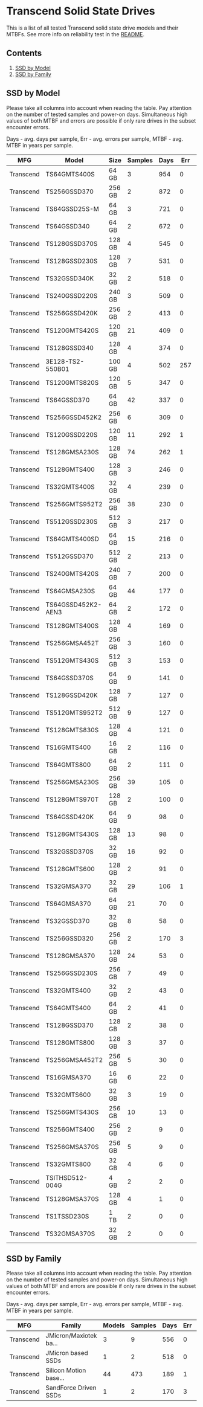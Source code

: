 Transcend Solid State Drives
============================

This is a list of all tested Transcend solid state drive models and their MTBFs. See
more info on reliability test in the [README](https://github.com/bsdhw/SMART).

Contents
--------

1. [ SSD by Model  ](#ssd-by-model)
2. [ SSD by Family ](#ssd-by-family)

SSD by Model
------------

Please take all columns into account when reading the table. Pay attention on the
number of tested samples and power-on days. Simultaneous high values of both MTBF
and errors are possible if only rare drives in the subset encounter errors.

Days - avg. days per sample,
Err  - avg. errors per sample,
MTBF - avg. MTBF in years per sample.

| MFG       | Model              | Size   | Samples | Days  | Err   | MTBF |
|-----------|--------------------|--------|---------|-------|-------|------|
| Transcend | TS64GMTS400S       | 64 GB  | 3       | 954   | 0     | 2.61   |
| Transcend | TS256GSSD370       | 256 GB | 2       | 872   | 0     | 2.39   |
| Transcend | TS64GSSD25S-M      | 64 GB  | 3       | 721   | 0     | 1.98   |
| Transcend | TS64GSSD340        | 64 GB  | 2       | 672   | 0     | 1.84   |
| Transcend | TS128GSSD370S      | 128 GB | 4       | 545   | 0     | 1.49   |
| Transcend | TS128GSSD230S      | 128 GB | 7       | 531   | 0     | 1.46   |
| Transcend | TS32GSSD340K       | 32 GB  | 2       | 518   | 0     | 1.42   |
| Transcend | TS240GSSD220S      | 240 GB | 3       | 509   | 0     | 1.40   |
| Transcend | TS256GSSD420K      | 256 GB | 2       | 413   | 0     | 1.13   |
| Transcend | TS120GMTS420S      | 120 GB | 21      | 409   | 0     | 1.12   |
| Transcend | TS128GSSD340       | 128 GB | 4       | 374   | 0     | 1.03   |
| Transcend | 3E128-TS2-550B01   | 100 GB | 4       | 502   | 257   | 0.96   |
| Transcend | TS120GMTS820S      | 120 GB | 5       | 347   | 0     | 0.95   |
| Transcend | TS64GSSD370        | 64 GB  | 42      | 337   | 0     | 0.93   |
| Transcend | TS256GSSD452K2     | 256 GB | 6       | 309   | 0     | 0.85   |
| Transcend | TS120GSSD220S      | 120 GB | 11      | 292   | 1     | 0.79   |
| Transcend | TS128GMSA230S      | 128 GB | 74      | 262   | 1     | 0.69   |
| Transcend | TS128GMTS400       | 128 GB | 3       | 246   | 0     | 0.67   |
| Transcend | TS32GMTS400S       | 32 GB  | 4       | 239   | 0     | 0.66   |
| Transcend | TS256GMTS952T2     | 256 GB | 38      | 230   | 0     | 0.63   |
| Transcend | TS512GSSD230S      | 512 GB | 3       | 217   | 0     | 0.60   |
| Transcend | TS64GMTS400SD      | 64 GB  | 15      | 216   | 0     | 0.59   |
| Transcend | TS512GSSD370       | 512 GB | 2       | 213   | 0     | 0.58   |
| Transcend | TS240GMTS420S      | 240 GB | 7       | 200   | 0     | 0.55   |
| Transcend | TS64GMSA230S       | 64 GB  | 44      | 177   | 0     | 0.49   |
| Transcend | TS64GSSD452K2-AEN3 | 64 GB  | 2       | 172   | 0     | 0.47   |
| Transcend | TS128GMTS400S      | 128 GB | 4       | 169   | 0     | 0.46   |
| Transcend | TS256GMSA452T      | 256 GB | 3       | 160   | 0     | 0.44   |
| Transcend | TS512GMTS430S      | 512 GB | 3       | 153   | 0     | 0.42   |
| Transcend | TS64GSSD370S       | 64 GB  | 9       | 141   | 0     | 0.39   |
| Transcend | TS128GSSD420K      | 128 GB | 7       | 127   | 0     | 0.35   |
| Transcend | TS512GMTS952T2     | 512 GB | 9       | 127   | 0     | 0.35   |
| Transcend | TS128GMTS830S      | 128 GB | 4       | 121   | 0     | 0.33   |
| Transcend | TS16GMTS400        | 16 GB  | 2       | 116   | 0     | 0.32   |
| Transcend | TS64GMTS800        | 64 GB  | 2       | 111   | 0     | 0.31   |
| Transcend | TS256GMSA230S      | 256 GB | 39      | 105   | 0     | 0.29   |
| Transcend | TS128GMTS970T      | 128 GB | 2       | 100   | 0     | 0.28   |
| Transcend | TS64GSSD420K       | 64 GB  | 9       | 98    | 0     | 0.27   |
| Transcend | TS128GMTS430S      | 128 GB | 13      | 98    | 0     | 0.27   |
| Transcend | TS32GSSD370S       | 32 GB  | 16      | 92    | 0     | 0.25   |
| Transcend | TS128GMTS600       | 128 GB | 2       | 91    | 0     | 0.25   |
| Transcend | TS32GMSA370        | 32 GB  | 29      | 106   | 1     | 0.24   |
| Transcend | TS64GMSA370        | 64 GB  | 21      | 70    | 0     | 0.19   |
| Transcend | TS32GSSD370        | 32 GB  | 8       | 58    | 0     | 0.16   |
| Transcend | TS256GSSD320       | 256 GB | 2       | 170   | 3     | 0.16   |
| Transcend | TS128GMSA370       | 128 GB | 24      | 53    | 0     | 0.15   |
| Transcend | TS256GSSD230S      | 256 GB | 7       | 49    | 0     | 0.14   |
| Transcend | TS32GMTS400        | 32 GB  | 2       | 43    | 0     | 0.12   |
| Transcend | TS64GMTS400        | 64 GB  | 2       | 41    | 0     | 0.11   |
| Transcend | TS128GSSD370       | 128 GB | 2       | 38    | 0     | 0.11   |
| Transcend | TS128GMTS800       | 128 GB | 3       | 37    | 0     | 0.10   |
| Transcend | TS256GMSA452T2     | 256 GB | 5       | 30    | 0     | 0.08   |
| Transcend | TS16GMSA370        | 16 GB  | 6       | 22    | 0     | 0.06   |
| Transcend | TS32GMTS600        | 32 GB  | 3       | 19    | 0     | 0.05   |
| Transcend | TS256GMTS430S      | 256 GB | 10      | 13    | 0     | 0.04   |
| Transcend | TS256GMTS400       | 256 GB | 2       | 9     | 0     | 0.03   |
| Transcend | TS256GMSA370S      | 256 GB | 5       | 9     | 0     | 0.03   |
| Transcend | TS32GMTS800        | 32 GB  | 4       | 6     | 0     | 0.02   |
| Transcend | TSITHSD512-004G    | 4 GB   | 2       | 2     | 0     | 0.01   |
| Transcend | TS128GMSA370S      | 128 GB | 4       | 1     | 0     | 0.00   |
| Transcend | TS1TSSD230S        | 1 TB   | 2       | 0     | 0     | 0.00   |
| Transcend | TS32GMSA370S       | 32 GB  | 2       | 0     | 0     | 0.00   |

SSD by Family
-------------

Please take all columns into account when reading the table. Pay attention on the
number of tested samples and power-on days. Simultaneous high values of both MTBF
and errors are possible if only rare drives in the subset encounter errors.

Days - avg. days per sample,
Err  - avg. errors per sample,
MTBF - avg. MTBF in years per sample.

| MFG       | Family                 | Models | Samples | Days  | Err   | MTBF |
|-----------|------------------------|--------|---------|-------|-------|------|
| Transcend | JMicron/Maxiotek ba... | 3      | 9       | 556   | 0     | 1.52   |
| Transcend | JMicron based SSDs     | 1      | 2       | 518   | 0     | 1.42   |
| Transcend | Silicon Motion base... | 44     | 473     | 189   | 1     | 0.51   |
| Transcend | SandForce Driven SSDs  | 1      | 2       | 170   | 3     | 0.16   |
